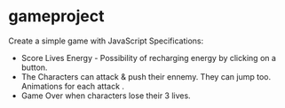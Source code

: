 # gameproject

Create a simple game with JavaScript
Specifications: 

- Score Lives Energy - Possibility of recharging energy by clicking on a button.
- The Characters can attack & push their ennemy. They can jump too. Animations for each attack .
- Game Over when characters lose their 3 lives.




